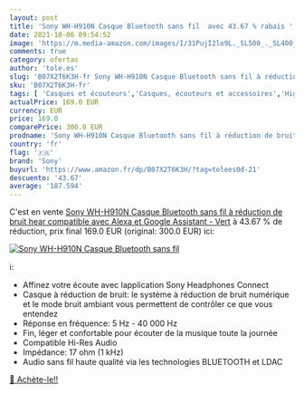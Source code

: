 ```yaml
---
layout: post
title: 'Sony WH-H910N Casque Bluetooth sans fil  avec 43.67 % rabais '
date: 2021-10-06 09:54:52
image: 'https://m.media-amazon.com/images/I/31PujI2lo9L._SL500_._SL400_.jpg'
comments: true
category: ofertas
author: 'tole.es'
slug: 'B07X2T6K3H-fr Sony WH-H910N Casque Bluetooth sans fil à réduction de...'
sku: 'B07X2T6K3H-fr'
tags: [ 'Casques et écouteurs','Casques, écouteurs et accessoires','High-Tech','sony', ]
actualPrice: 169.0 EUR
currency: EUR
price: 169.0
comparePrice: 300.0 EUR
prodname: 'Sony WH-H910N Casque Bluetooth sans fil à réduction de bruit hear compatible avec Alexa et Google Assistant - Vert'
country: 'fr'
flag: '🇫🇷'
brand: 'Sony'
buyurl: 'https://www.amazon.fr/dp/B07X2T6K3H/?tag=tolees0d-21'
descuento: '43.67'
average: '187.594'
---
```


C'est en vente [Sony WH-H910N Casque Bluetooth sans fil à réduction de bruit hear compatible avec Alexa et Google Assistant - Vert](https://www.amazon.fr/dp/B07X2T6K3H/?tag=tolees0d-21)  à  43.67 % de réduction, prix final  169.0 EUR (original: 300.0 EUR) ici:

[![Sony WH-H910N Casque Bluetooth sans fil ](https://m.media-amazon.com/images/I/31PujI2lo9L._SL500_._SL400_.jpg)](https://www.amazon.fr/dp/B07X2T6K3H/?tag=tolees0d-21)

ℹ️:

- Affinez votre écoute avec lapplication Sony Headphones Connect
- Casque à réduction de bruit: le système à réduction de bruit numérique et le mode bruit ambiant vous permettent de contrôler ce que vous entendez
- Réponse en fréquence: 5 Hz - 40 000 Hz
- Fin, léger et confortable pour écouter de la musique toute la journée
- Compatible Hi-Res Audio
- Impédance: 17 ohm (1 kHz)
- Audio sans fil haute qualité via les technologies BLUETOOTH et LDAC

[🛒 Achète-le!!](https://www.amazon.fr/dp/B07X2T6K3H/?tag=tolees0d-21)
